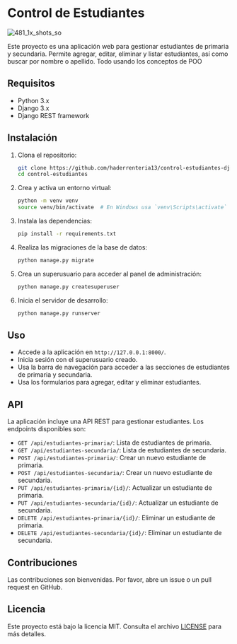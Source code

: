 # Control de Estudiantes

![481_1x_shots_so](https://github.com/user-attachments/assets/2d187b2f-cef7-4d26-b890-ce589f578974)

Este proyecto es una aplicación web para gestionar estudiantes de primaria y secundaria. Permite agregar, editar, eliminar y listar estudiantes, así como buscar por nombre o apellido. Todo usando los conceptos de POO

## Requisitos

- Python 3.x
- Django 3.x
- Django REST framework

## Instalación

1. Clona el repositorio:
    ```bash
    git clone https://github.com/haderrenteria13/control-estudiantes-django.git
    cd control-estudiantes
    ```

2. Crea y activa un entorno virtual:
    ```bash
    python -m venv venv
    source venv/bin/activate  # En Windows usa `venv\Scripts\activate`
    ```

3. Instala las dependencias:
    ```bash
    pip install -r requirements.txt
    ```

4. Realiza las migraciones de la base de datos:
    ```bash
    python manage.py migrate
    ```

5. Crea un superusuario para acceder al panel de administración:
    ```bash
    python manage.py createsuperuser
    ```

6. Inicia el servidor de desarrollo:
    ```bash
    python manage.py runserver
    ```

## Uso

- Accede a la aplicación en `http://127.0.0.1:8000/`.
- Inicia sesión con el superusuario creado.
- Usa la barra de navegación para acceder a las secciones de estudiantes de primaria y secundaria.
- Usa los formularios para agregar, editar y eliminar estudiantes.

## API

La aplicación incluye una API REST para gestionar estudiantes. Los endpoints disponibles son:

- `GET /api/estudiantes-primaria/`: Lista de estudiantes de primaria.
- `GET /api/estudiantes-secundaria/`: Lista de estudiantes de secundaria.
- `POST /api/estudiantes-primaria/`: Crear un nuevo estudiante de primaria.
- `POST /api/estudiantes-secundaria/`: Crear un nuevo estudiante de secundaria.
- `PUT /api/estudiantes-primaria/{id}/`: Actualizar un estudiante de primaria.
- `PUT /api/estudiantes-secundaria/{id}/`: Actualizar un estudiante de secundaria.
- `DELETE /api/estudiantes-primaria/{id}/`: Eliminar un estudiante de primaria.
- `DELETE /api/estudiantes-secundaria/{id}/`: Eliminar un estudiante de secundaria.

## Contribuciones

Las contribuciones son bienvenidas. Por favor, abre un issue o un pull request en GitHub.

## Licencia

Este proyecto está bajo la licencia MIT. Consulta el archivo [LICENSE](LICENSE) para más detalles.
